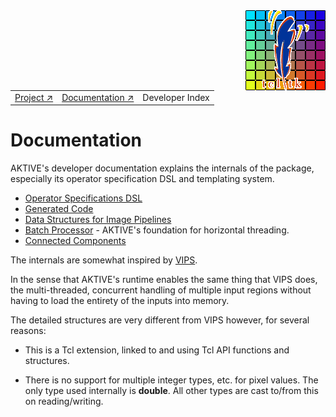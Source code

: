 <img src='../assets/aktive-logo-128.png' style='float:right;'>

||||
|---|---|---|
|[Project ↗](../../README.md)|[Documentation ↗](../index.md)|Developer Index|


# Documentation

AKTIVE's developer documentation explains the internals of the package, especially its operator
specification DSL and templating system.

  - [Operator Specifications DSL](opspec.md)
  - [Generated Code](generated-code.md)
  - [Data Structures for Image Pipelines](pipeline-structures.md)
  - [Batch Processor](batch.md) - AKTIVE's foundation for horizontal threading.
  - [Connected Components](cc.md)

The internals are somewhat inspired by [VIPS](https://www.libvips.org/).

In the sense that AKTIVE's runtime enables the same thing that VIPS does, the
multi-threaded, concurrent handling of multiple input regions without having
to load the entirety of the inputs into memory.

The detailed structures are very different from VIPS however, for several reasons:

  - This is a Tcl extension, linked to and using Tcl API functions and structures.

  - There is no support for multiple integer types, etc. for pixel values. The only type used
    internally is __double__. All other types are cast to/from this on reading/writing.

